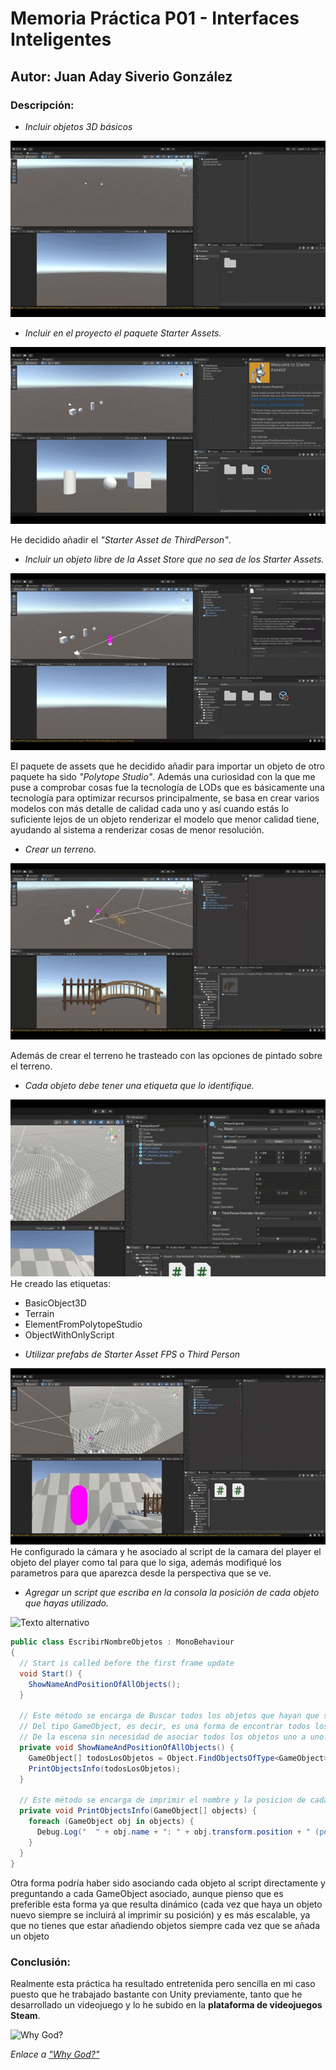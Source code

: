 # Memoria Práctica P01 - Interfaces Inteligentes
## Autor: Juan Aday Siverio González

### Descripción:

- *Incluir objetos 3D básicos*

![Texto alternativo](RecursosVisuales/PrimerVideoP01.gif)

- *Incluir  en el proyecto el paquete Starter Assets.*

![Texto alternativo](RecursosVisuales/UsandoAssetStarter.gif)

He decidido añadir el *"Starter Asset de ThirdPerson"*. 

- *Incluir un objeto libre de la Asset Store que no sea de los Starter Assets.*

![Texto alternativo](RecursosVisuales/UnAssetQueNoSeaStarter.gif)

El paquete de assets que he decidido añadir para importar un objeto de otro paquete ha sido *"Polytope Studio"*.
Además una curiosidad con la que me puse a comprobar cosas fue la tecnología de LODs que es básicamente una tecnología para optimizar recursos principalmente, se basa en crear varios modelos con más detalle de calidad cada uno y así cuando estás lo suficiente lejos de un objeto renderizar el modelo que menor calidad tiene, ayudando al sistema a renderizar cosas de menor resolución.

- *Crear un terreno.*

![Texto alternativo](RecursosVisuales/CrearUnTerreno.gif)

Además de crear el terreno he trasteado con las opciones de pintado sobre el terreno.

- *Cada objeto debe tener una etiqueta que lo identifique.*

![Texto alternativo](RecursosVisuales/Todos%20con%20Tagh.gif)
He creado las etiquetas: 
  + BasicObject3D
  + Terrain
  + ElementFromPolytopeStudio
  + ObjectWithOnlyScript

- *Utilizar prefabs de Starter Asset FPS o Third Person*

![Texto alternativo](RecursosVisuales/UsarThirdPerson.gif)
He configurado la cámara y he asociado al script de la camara del player el objeto del player como tal para que lo siga, además modifiqué los parametros para que aparezca desde la perspectiva que se ve.

- *Agregar un script que escriba en la consola la posición de cada objeto que hayas utilizado.*

![Texto alternativo](RecursosVisuales/Código.gif)
```csharp
public class EscribirNombreObjetos : MonoBehaviour
{
  // Start is called before the first frame update
  void Start() { 
    ShowNameAndPositionOfAllObjects();
  }

  // Este método se encarga de Buscar todos los objetos que hayan que sean 
  // Del tipo GameObject, es decir, es una forma de encontrar todos los objetos
  // De la escena sin necesidad de asociar todos los objetos uno a uno.
  private void ShowNameAndPositionOfAllObjects() {
    GameObject[] todosLosObjetos = Object.FindObjectsOfType<GameObject>();
    PrintObjectsInfo(todosLosObjetos);
  }
  
  // Este método se encarga de imprimir el nombre y la posicion de cada objeto
  private void PrintObjectsInfo(GameObject[] objects) {
    foreach (GameObject obj in objects) {
      Debug.Log("  " + obj.name + ": " + obj.transform.position + " (position)");
    }
  }
}
```
Otra forma podría haber sido asociando cada objeto al script directamente y preguntando a cada GameObject asociado, aunque pienso que es preferible esta forma ya que resulta dinámico (cada vez que haya un objeto nuevo siempre se incluirá al imprimir su posición) y es más escalable, ya que no tienes que estar añadiendo objetos siempre cada vez que se añada un objeto

### Conclusión:
Realmente esta práctica ha resultado entretenida pero sencilla en mi caso puesto que he trabajado bastante con Unity previamente, tanto que he desarrollado un videojuego y lo he subido en la **plataforma de videojuegos Steam**.  

![Why God?](RecursosVisuales/WhyGod.png)

*Enlace a ["Why God?"](https://store.steampowered.com/app/2565000/Why_God/)*